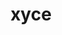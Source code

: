 ---
title: "xyce"
layout: cache
categories: [package, develop]
meta: {"versions": ["7.6.0"], "compilers": ["gcc@=11.1.0"], "oss": ["ubuntu20.04"], "platforms": ["linux"], "targets": ["ppc64le", "x86_64_v3"], "stacks": ["e4s", "e4s-power", "root"], "num_specs": 25, "num_specs_by_stack": {"e4s-power": 13, "root": 25, "e4s": 12}}
spec_details: [{"hash": "cvsaqeur4vijmjenr3e3uwhdydwhcitp", "compiler": "gcc@=11.1.0", "versions": ["7.6.0"], "os": "ubuntu20.04", "platform": "linux", "target": "ppc64le", "variants": ["build_system=cmake", "build_type=Release", "cxxstd=11", "generator=make", "~ipo", "+mpi", "patches=077f91d,e91063d", "~plugin", "+pymi", "+pymi_static_tpls", "+shared"], "stacks": ["e4s-power", "root"], "size": "-", "tarball": "https://binaries.spack.io/develop/build_cache/linux-ubuntu20.04-ppc64le/gcc-11.1.0/xyce-7.6.0/linux-ubuntu20.04-ppc64le-gcc-11.1.0-xyce-7.6.0-cvsaqeur4vijmjenr3e3uwhdydwhcitp.spack"}, {"hash": "427qteftelihxjmmr5qa6halywezovgw", "compiler": "gcc@=11.1.0", "versions": ["7.6.0"], "os": "ubuntu20.04", "platform": "linux", "target": "ppc64le", "variants": ["build_system=cmake", "build_type=Release", "cxxstd=11", "generator=make", "~ipo", "+mpi", "patches=077f91d,e91063d", "~plugin", "+pymi", "+pymi_static_tpls", "+shared"], "stacks": ["e4s-power", "root"], "size": "-", "tarball": "https://binaries.spack.io/develop/build_cache/linux-ubuntu20.04-ppc64le/gcc-11.1.0/xyce-7.6.0/linux-ubuntu20.04-ppc64le-gcc-11.1.0-xyce-7.6.0-427qteftelihxjmmr5qa6halywezovgw.spack"}, {"hash": "4hdrlpmkcn4elluajlubzxjls256brbn", "compiler": "gcc@=11.1.0", "versions": ["7.6.0"], "os": "ubuntu20.04", "platform": "linux", "target": "ppc64le", "variants": ["build_system=cmake", "build_type=Release", "cxxstd=11", "generator=make", "~ipo", "+mpi", "patches=077f91d,e91063d", "~plugin", "+pymi", "+pymi_static_tpls", "+shared"], "stacks": ["e4s-power", "root"], "size": "-", "tarball": "https://binaries.spack.io/develop/build_cache/linux-ubuntu20.04-ppc64le/gcc-11.1.0/xyce-7.6.0/linux-ubuntu20.04-ppc64le-gcc-11.1.0-xyce-7.6.0-4hdrlpmkcn4elluajlubzxjls256brbn.spack"}, {"hash": "4iz7x26t34iorh66podnr3lmkmgth3yd", "compiler": "gcc@=11.1.0", "versions": ["7.6.0"], "os": "ubuntu20.04", "platform": "linux", "target": "ppc64le", "variants": ["build_system=cmake", "build_type=Release", "cxxstd=11", "generator=make", "~ipo", "+mpi", "patches=077f91d,e91063d", "~plugin", "+pymi", "+pymi_static_tpls", "+shared"], "stacks": ["e4s-power", "root"], "size": "-", "tarball": "https://binaries.spack.io/develop/build_cache/linux-ubuntu20.04-ppc64le/gcc-11.1.0/xyce-7.6.0/linux-ubuntu20.04-ppc64le-gcc-11.1.0-xyce-7.6.0-4iz7x26t34iorh66podnr3lmkmgth3yd.spack"}, {"hash": "jjqqsbwgwbztpcxj57zieyds2gpiztlz", "compiler": "gcc@=11.1.0", "versions": ["7.6.0"], "os": "ubuntu20.04", "platform": "linux", "target": "ppc64le", "variants": ["build_system=cmake", "build_type=Release", "cxxstd=11", "generator=make", "~ipo", "+mpi", "patches=077f91d,e91063d", "~plugin", "+pymi", "+pymi_static_tpls", "+shared"], "stacks": ["e4s-power", "root"], "size": "-", "tarball": "https://binaries.spack.io/develop/build_cache/linux-ubuntu20.04-ppc64le/gcc-11.1.0/xyce-7.6.0/linux-ubuntu20.04-ppc64le-gcc-11.1.0-xyce-7.6.0-jjqqsbwgwbztpcxj57zieyds2gpiztlz.spack"}, {"hash": "ajcnjjhdmvwalfztkr2vjqzawgakvulj", "compiler": "gcc@=11.1.0", "versions": ["7.6.0"], "os": "ubuntu20.04", "platform": "linux", "target": "ppc64le", "variants": ["build_system=cmake", "build_type=Release", "cxxstd=11", "generator=make", "~ipo", "+mpi", "patches=077f91d,e91063d", "~plugin", "+pymi", "+pymi_static_tpls", "+shared"], "stacks": ["e4s-power", "root"], "size": "-", "tarball": "https://binaries.spack.io/develop/build_cache/linux-ubuntu20.04-ppc64le/gcc-11.1.0/xyce-7.6.0/linux-ubuntu20.04-ppc64le-gcc-11.1.0-xyce-7.6.0-ajcnjjhdmvwalfztkr2vjqzawgakvulj.spack"}, {"hash": "akntgmmqchxcijd67zm2rsfz4nzlsdsg", "compiler": "gcc@=11.1.0", "versions": ["7.6.0"], "os": "ubuntu20.04", "platform": "linux", "target": "ppc64le", "variants": ["build_system=cmake", "build_type=Release", "cxxstd=11", "generator=make", "~ipo", "+mpi", "patches=077f91d,e91063d", "~plugin", "+pymi", "+pymi_static_tpls", "+shared"], "stacks": ["e4s-power", "root"], "size": "-", "tarball": "https://binaries.spack.io/develop/build_cache/linux-ubuntu20.04-ppc64le/gcc-11.1.0/xyce-7.6.0/linux-ubuntu20.04-ppc64le-gcc-11.1.0-xyce-7.6.0-akntgmmqchxcijd67zm2rsfz4nzlsdsg.spack"}, {"hash": "jtvv5rligshse34d45vioa6hcfqdimwt", "compiler": "gcc@=11.1.0", "versions": ["7.6.0"], "os": "ubuntu20.04", "platform": "linux", "target": "ppc64le", "variants": ["build_system=cmake", "build_type=Release", "cxxstd=11", "generator=make", "~ipo", "+mpi", "patches=077f91d,e91063d", "~plugin", "+pymi", "+pymi_static_tpls", "+shared"], "stacks": ["e4s-power", "root"], "size": "-", "tarball": "https://binaries.spack.io/develop/build_cache/linux-ubuntu20.04-ppc64le/gcc-11.1.0/xyce-7.6.0/linux-ubuntu20.04-ppc64le-gcc-11.1.0-xyce-7.6.0-jtvv5rligshse34d45vioa6hcfqdimwt.spack"}, {"hash": "j7dtzt5mdv6cahkuyf7gkkbhao55wyej", "compiler": "gcc@=11.1.0", "versions": ["7.6.0"], "os": "ubuntu20.04", "platform": "linux", "target": "ppc64le", "variants": ["build_system=cmake", "build_type=Release", "cxxstd=11", "generator=make", "~ipo", "+mpi", "patches=077f91d,e91063d", "~plugin", "+pymi", "+pymi_static_tpls", "+shared"], "stacks": ["e4s-power", "root"], "size": "-", "tarball": "https://binaries.spack.io/develop/build_cache/linux-ubuntu20.04-ppc64le/gcc-11.1.0/xyce-7.6.0/linux-ubuntu20.04-ppc64le-gcc-11.1.0-xyce-7.6.0-j7dtzt5mdv6cahkuyf7gkkbhao55wyej.spack"}, {"hash": "nqz5kiqsgg37u7udfv352sviw44bc5fz", "compiler": "gcc@=11.1.0", "versions": ["7.6.0"], "os": "ubuntu20.04", "platform": "linux", "target": "ppc64le", "variants": ["build_system=cmake", "build_type=Release", "cxxstd=11", "generator=make", "~ipo", "+mpi", "patches=077f91d,e91063d", "~plugin", "+pymi", "+pymi_static_tpls", "+shared"], "stacks": ["e4s-power", "root"], "size": "-", "tarball": "https://binaries.spack.io/develop/build_cache/linux-ubuntu20.04-ppc64le/gcc-11.1.0/xyce-7.6.0/linux-ubuntu20.04-ppc64le-gcc-11.1.0-xyce-7.6.0-nqz5kiqsgg37u7udfv352sviw44bc5fz.spack"}, {"hash": "sj4n5kest4a5qp3lajilovd2pb4ludx3", "compiler": "gcc@=11.1.0", "versions": ["7.6.0"], "os": "ubuntu20.04", "platform": "linux", "target": "ppc64le", "variants": ["build_system=cmake", "build_type=Release", "cxxstd=11", "generator=make", "~ipo", "+mpi", "patches=077f91d,e91063d", "~plugin", "+pymi", "+pymi_static_tpls", "+shared"], "stacks": ["e4s-power", "root"], "size": "-", "tarball": "https://binaries.spack.io/develop/build_cache/linux-ubuntu20.04-ppc64le/gcc-11.1.0/xyce-7.6.0/linux-ubuntu20.04-ppc64le-gcc-11.1.0-xyce-7.6.0-sj4n5kest4a5qp3lajilovd2pb4ludx3.spack"}, {"hash": "w656hgslp7on564uu7ks5xr6kysk3oqw", "compiler": "gcc@=11.1.0", "versions": ["7.6.0"], "os": "ubuntu20.04", "platform": "linux", "target": "ppc64le", "variants": ["build_system=cmake", "build_type=Release", "cxxstd=11", "generator=make", "~ipo", "+mpi", "patches=077f91d,e91063d", "~plugin", "+pymi", "+pymi_static_tpls", "+shared"], "stacks": ["e4s-power", "root"], "size": "-", "tarball": "https://binaries.spack.io/develop/build_cache/linux-ubuntu20.04-ppc64le/gcc-11.1.0/xyce-7.6.0/linux-ubuntu20.04-ppc64le-gcc-11.1.0-xyce-7.6.0-w656hgslp7on564uu7ks5xr6kysk3oqw.spack"}, {"hash": "yuw7ooiv4nhr2mcac2ime5wtpdztv2fr", "compiler": "gcc@=11.1.0", "versions": ["7.6.0"], "os": "ubuntu20.04", "platform": "linux", "target": "ppc64le", "variants": ["build_system=cmake", "build_type=Release", "cxxstd=11", "generator=make", "~ipo", "+mpi", "patches=077f91d,e91063d", "~plugin", "+pymi", "+pymi_static_tpls", "+shared"], "stacks": ["e4s-power", "root"], "size": "-", "tarball": "https://binaries.spack.io/develop/build_cache/linux-ubuntu20.04-ppc64le/gcc-11.1.0/xyce-7.6.0/linux-ubuntu20.04-ppc64le-gcc-11.1.0-xyce-7.6.0-yuw7ooiv4nhr2mcac2ime5wtpdztv2fr.spack"}, {"hash": "fmdy4oe7yyxrdgrpcirpsjfykw2jlxgm", "compiler": "gcc@=11.1.0", "versions": ["7.6.0"], "os": "ubuntu20.04", "platform": "linux", "target": "x86_64_v3", "variants": ["build_system=cmake", "build_type=Release", "cxxstd=11", "generator=make", "~ipo", "+mpi", "patches=077f91d,e91063d", "~plugin", "+pymi", "+pymi_static_tpls", "+shared"], "stacks": ["e4s", "root"], "size": "-", "tarball": "https://binaries.spack.io/develop/build_cache/linux-ubuntu20.04-x86_64_v3/gcc-11.1.0/xyce-7.6.0/linux-ubuntu20.04-x86_64_v3-gcc-11.1.0-xyce-7.6.0-fmdy4oe7yyxrdgrpcirpsjfykw2jlxgm.spack"}, {"hash": "pgb5pwsuvlehatiqjqfa27xrzk2p6rnn", "compiler": "gcc@=11.1.0", "versions": ["7.6.0"], "os": "ubuntu20.04", "platform": "linux", "target": "x86_64_v3", "variants": ["build_system=cmake", "build_type=Release", "cxxstd=11", "generator=make", "~ipo", "+mpi", "patches=077f91d,e91063d", "~plugin", "+pymi", "+pymi_static_tpls", "+shared"], "stacks": ["e4s", "root"], "size": "-", "tarball": "https://binaries.spack.io/develop/build_cache/linux-ubuntu20.04-x86_64_v3/gcc-11.1.0/xyce-7.6.0/linux-ubuntu20.04-x86_64_v3-gcc-11.1.0-xyce-7.6.0-pgb5pwsuvlehatiqjqfa27xrzk2p6rnn.spack"}, {"hash": "su7kfshd5ommgq3frz4k3z6bmqdchxbh", "compiler": "gcc@=11.1.0", "versions": ["7.6.0"], "os": "ubuntu20.04", "platform": "linux", "target": "x86_64_v3", "variants": ["build_system=cmake", "build_type=Release", "cxxstd=11", "generator=make", "~ipo", "+mpi", "patches=077f91d,e91063d", "~plugin", "+pymi", "+pymi_static_tpls", "+shared"], "stacks": ["e4s", "root"], "size": "-", "tarball": "https://binaries.spack.io/develop/build_cache/linux-ubuntu20.04-x86_64_v3/gcc-11.1.0/xyce-7.6.0/linux-ubuntu20.04-x86_64_v3-gcc-11.1.0-xyce-7.6.0-su7kfshd5ommgq3frz4k3z6bmqdchxbh.spack"}, {"hash": "sjyam5csq54zugq2vsqqintvz5ji7u4c", "compiler": "gcc@=11.1.0", "versions": ["7.6.0"], "os": "ubuntu20.04", "platform": "linux", "target": "x86_64_v3", "variants": ["build_system=cmake", "build_type=Release", "cxxstd=11", "generator=make", "~ipo", "+mpi", "patches=077f91d,e91063d", "~plugin", "+pymi", "+pymi_static_tpls", "+shared"], "stacks": ["e4s", "root"], "size": "-", "tarball": "https://binaries.spack.io/develop/build_cache/linux-ubuntu20.04-x86_64_v3/gcc-11.1.0/xyce-7.6.0/linux-ubuntu20.04-x86_64_v3-gcc-11.1.0-xyce-7.6.0-sjyam5csq54zugq2vsqqintvz5ji7u4c.spack"}, {"hash": "gk2d7naxj4mtnr6s2ee6jop54ug6hohb", "compiler": "gcc@=11.1.0", "versions": ["7.6.0"], "os": "ubuntu20.04", "platform": "linux", "target": "x86_64_v3", "variants": ["build_system=cmake", "build_type=Release", "cxxstd=11", "generator=make", "~ipo", "+mpi", "patches=077f91d,e91063d", "~plugin", "+pymi", "+pymi_static_tpls", "+shared"], "stacks": ["e4s", "root"], "size": "-", "tarball": "https://binaries.spack.io/develop/build_cache/linux-ubuntu20.04-x86_64_v3/gcc-11.1.0/xyce-7.6.0/linux-ubuntu20.04-x86_64_v3-gcc-11.1.0-xyce-7.6.0-gk2d7naxj4mtnr6s2ee6jop54ug6hohb.spack"}, {"hash": "77flkmjxls6nztwlgdx4qzynukdxlftx", "compiler": "gcc@=11.1.0", "versions": ["7.6.0"], "os": "ubuntu20.04", "platform": "linux", "target": "x86_64_v3", "variants": ["build_system=cmake", "build_type=Release", "cxxstd=11", "generator=make", "~ipo", "+mpi", "patches=077f91d,e91063d", "~plugin", "+pymi", "+pymi_static_tpls", "+shared"], "stacks": ["e4s", "root"], "size": "-", "tarball": "https://binaries.spack.io/develop/build_cache/linux-ubuntu20.04-x86_64_v3/gcc-11.1.0/xyce-7.6.0/linux-ubuntu20.04-x86_64_v3-gcc-11.1.0-xyce-7.6.0-77flkmjxls6nztwlgdx4qzynukdxlftx.spack"}, {"hash": "56k6pjk25ebss3ktbome6hv4nsdkiatb", "compiler": "gcc@=11.1.0", "versions": ["7.6.0"], "os": "ubuntu20.04", "platform": "linux", "target": "x86_64_v3", "variants": ["build_system=cmake", "build_type=Release", "cxxstd=11", "generator=make", "~ipo", "+mpi", "patches=077f91d,e91063d", "~plugin", "+pymi", "+pymi_static_tpls", "+shared"], "stacks": ["e4s", "root"], "size": "-", "tarball": "https://binaries.spack.io/develop/build_cache/linux-ubuntu20.04-x86_64_v3/gcc-11.1.0/xyce-7.6.0/linux-ubuntu20.04-x86_64_v3-gcc-11.1.0-xyce-7.6.0-56k6pjk25ebss3ktbome6hv4nsdkiatb.spack"}, {"hash": "e4yjtp55nnz7ia7gxjf7hozuokfckyih", "compiler": "gcc@=11.1.0", "versions": ["7.6.0"], "os": "ubuntu20.04", "platform": "linux", "target": "x86_64_v3", "variants": ["build_system=cmake", "build_type=Release", "cxxstd=11", "generator=make", "~ipo", "+mpi", "patches=077f91d,e91063d", "~plugin", "+pymi", "+pymi_static_tpls", "+shared"], "stacks": ["e4s", "root"], "size": "-", "tarball": "https://binaries.spack.io/develop/build_cache/linux-ubuntu20.04-x86_64_v3/gcc-11.1.0/xyce-7.6.0/linux-ubuntu20.04-x86_64_v3-gcc-11.1.0-xyce-7.6.0-e4yjtp55nnz7ia7gxjf7hozuokfckyih.spack"}, {"hash": "gdqtzex3gndjuavyarx6lchytoaglq7r", "compiler": "gcc@=11.1.0", "versions": ["7.6.0"], "os": "ubuntu20.04", "platform": "linux", "target": "x86_64_v3", "variants": ["build_system=cmake", "build_type=Release", "cxxstd=11", "generator=make", "~ipo", "+mpi", "patches=077f91d,e91063d", "~plugin", "+pymi", "+pymi_static_tpls", "+shared"], "stacks": ["e4s", "root"], "size": "-", "tarball": "https://binaries.spack.io/develop/build_cache/linux-ubuntu20.04-x86_64_v3/gcc-11.1.0/xyce-7.6.0/linux-ubuntu20.04-x86_64_v3-gcc-11.1.0-xyce-7.6.0-gdqtzex3gndjuavyarx6lchytoaglq7r.spack"}, {"hash": "kdkw7ceqpc3dbq3yxhldwk73hntooq6f", "compiler": "gcc@=11.1.0", "versions": ["7.6.0"], "os": "ubuntu20.04", "platform": "linux", "target": "x86_64_v3", "variants": ["build_system=cmake", "build_type=Release", "cxxstd=11", "generator=make", "~ipo", "+mpi", "patches=077f91d,e91063d", "~plugin", "+pymi", "+pymi_static_tpls", "+shared"], "stacks": ["e4s", "root"], "size": "-", "tarball": "https://binaries.spack.io/develop/build_cache/linux-ubuntu20.04-x86_64_v3/gcc-11.1.0/xyce-7.6.0/linux-ubuntu20.04-x86_64_v3-gcc-11.1.0-xyce-7.6.0-kdkw7ceqpc3dbq3yxhldwk73hntooq6f.spack"}, {"hash": "s6vps2imjqak6tcqayp5v6mvmgig6ir5", "compiler": "gcc@=11.1.0", "versions": ["7.6.0"], "os": "ubuntu20.04", "platform": "linux", "target": "x86_64_v3", "variants": ["build_system=cmake", "build_type=Release", "cxxstd=11", "generator=make", "~ipo", "+mpi", "patches=077f91d,e91063d", "~plugin", "+pymi", "+pymi_static_tpls", "+shared"], "stacks": ["e4s", "root"], "size": "-", "tarball": "https://binaries.spack.io/develop/build_cache/linux-ubuntu20.04-x86_64_v3/gcc-11.1.0/xyce-7.6.0/linux-ubuntu20.04-x86_64_v3-gcc-11.1.0-xyce-7.6.0-s6vps2imjqak6tcqayp5v6mvmgig6ir5.spack"}, {"hash": "e7s2lcmrvswtgbkvrej5bslhifj2ffxt", "compiler": "gcc@=11.1.0", "versions": ["7.6.0"], "os": "ubuntu20.04", "platform": "linux", "target": "x86_64_v3", "variants": ["build_system=cmake", "build_type=Release", "cxxstd=11", "generator=make", "~ipo", "+mpi", "patches=077f91d,e91063d", "~plugin", "+pymi", "+pymi_static_tpls", "+shared"], "stacks": ["e4s", "root"], "size": "-", "tarball": "https://binaries.spack.io/develop/build_cache/linux-ubuntu20.04-x86_64_v3/gcc-11.1.0/xyce-7.6.0/linux-ubuntu20.04-x86_64_v3-gcc-11.1.0-xyce-7.6.0-e7s2lcmrvswtgbkvrej5bslhifj2ffxt.spack"}]
---